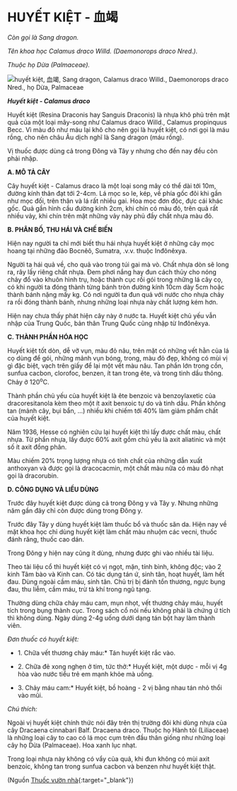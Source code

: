 # HUYẾT KIỆT - 血竭

*Còn gọi là Sang dragon.*

*Tên khoa học Calamus draco Willd. (Daemonorops draco Nred.).*

*Thuộc họ Dừa (Palmaceae).*

![huyết kiệt, 血竭, Sang dragon, Calamus draco Willd., Daemonorops draco Nred., họ Dừa, Palmaceae](/imgs/caythuoc/dtl/huyet-kiet.jpg)

***Huyết kiệt - Calamus draco***

Huyết kiệt (Resina Draconis hay Sanguis Draconis) là nhựa khô phủ trên mặt quả của một loại mây-song như Calamus draco Willd., Calamus propinquus Becc. Vì màu đỏ như máu lại khô cho nên gọi là huyết kiệt, có nơi gọi là máu rồng, cho nên châu Âu dịch nghĩ là Sang dragon (máu rồng).

Vị thuốc được dùng cả trong Đông và Tây y nhưng cho đến nay đều còn phải nhập.

**A. MÔ TẢ CÂY**

Cây huyết kiệt - Calamus draco là một loại song mây có thể dài tới 10m, đường kính thân đạt tới 2-4cm. Lá mọc so le, kép, về phía gốc đôi khi gần như mọc đối, trên thân và lá rất nhiều gai. Hoa mọc đơn độc, đực cái khác gốc. Quả gần hình cầu đường kính 2cm, khi chín có màu đỏ, trên quả rất nhiều vảy, khi chín trên mặt những vảy này phủ đầy chất nhựa màu đỏ.

**B. PHÂN BỐ, THU HÁI VÀ CHẾ BIẾN**

Hiện nay người ta chỉ mới biết thu hái nhựa huyết kiệt ở những cây mọc hoang tại những đảo Bocnêô, Sumatra, .v.v. thuộc Inđônêxya.

Người ta hái quả về, cho quả vào trong túi gai mà vò. Chất nhựa dòn sẽ long ra, rây lấy riêng chất nhựa. Đem phơi nắng hay đun cách thủy cho nóng chảy đổ vào khuôn hình trụ, hoặc thành cục rồi gói trong những lá cây cọ, có khi người ta đóng thành từng bánh tròn đường kính 10cm dày 5cm hoặc thành bánh nặng mấy kg. Có nơi người ta đun quả với nước cho nhựa chảy ra rồi đóng thành bánh, nhưng những loại nhựa này chất lượng kém hơn.

Hiện nay chưa thấy phát hiện cây này ở nước ta. Huyết kiệt chủ yếu vẫn nhập của Trung Quốc, bản thân Trung Quốc cũng nhập từ Inđônêxya.

**C. THÀNH PHẦN HÓA HỌC**

Huyết kiệt tốt dòn, dễ vỡ vụn, màu đỏ nâu, trên mặt có những vết hằn của lá cọ dùng để gói, những mảnh vụn bóng, trong, màu đỏ đẹp, không có mùi vị gì đặc biệt, vạch trên giấy để lại một vết màu nâu. Tan phần lớn trong cồn, sunfua cacbon, clorofoc, benzen, ít tan trong ête, và trong tinh dầu thông. Chảy ở 120<sup>o</sup>C.

Thành phần chủ yếu của huyết kiệt là ête benzoic và benzoylaxetic của dracoresitanola kèm theo một ít axit benxoic tự do và tinh dầu. Phần không tan (mảnh cây, bụi bẩn, ...) nhiều khi chiếm tới 40% làm giảm phẩm chất của huyết kiệt.

Năm 1936, Hesse có nghiên cứu lại huyết kiệt thì lấy được chất màu, chất nhựa. Từ phần nhựa, lấy được 60% axit gồm chủ yếu là axit aliatinic và một số ít axit đồng phân.

Màu chiếm 20% trọng lượng nhựa có tính chất của những dẫn xuất anthoxyan và được gọi là dracocacmin, một chất màu nữa có màu đỏ nhạt gọi là dracorubin.

**D. CÔNG DỤNG VÀ LIỀU DÙNG**

Trước đây huyết kiệt được dùng cả trong Đông y và Tây y. Nhưng những năm gần đây chỉ còn được dùng trong Đông y.

Trước đây Tây y dùng huyết kiệt làm thuốc bổ và thuốc săn da. Hiện nay về mặt khoa học chỉ dùng huyết kiệt làm chất màu nhuộm các vecni, thuốc đánh răng, thuốc cao dán.

Trong Đông y hiện nay cũng ít dùng, nhưng được ghi vào nhiều tài liệu.

Theo tài liệu cổ thì huyết kiệt có vị ngọt, mặn, tính bình, không độc; vào 2 kinh Tâm bào và Kinh can. Có tác dụng tán ứ, sinh tân, hoạt huyết, làm hết đau. Dùng ngoài cầm máu, sinh tân. Chủ trị bị đánh tổn thương, ngực bụng đau, thu liễm, cầm máu, trừ tà khí trong ngũ tạng.

Thường dùng chữa chảy máu cam, mụn nhọt, vết thương chảy máu, huyết tích trong bụng thành cục. Trong sách cổ nói nếu không phải là chứng ứ tích thì không dùng. Ngày dùng 2-4g uống dưới dạng tán bột hay làm thành viên.

*Đơn thuốc có huyết kiệt:*

* 1\. Chữa vết thương chảy máu:* Tán huyết kiệt rắc vào.

* 2\. Chữa đẻ xong nghẹn ở tim, tức thở:* Huyết kiệt, một dược - mỗi vị 4g hòa vào nước tiểu trẻ em mạnh khỏe mà uống.

* 3\. Chảy máu cam:* Huyết kiệt, bồ hoàng - 2 vị bằng nhau tán nhỏ thổi vào mũi.

*Chú thích:*

Ngoài vị huyết kiệt chính thức nói đây trên thị trường đôi khi dùng nhựa của cây Dracaena cinnabari Balf. Dracaena draco. Thuộc họ Hành tỏi (Liliaceae) là những loại cây to cao có lá mọc cụm trên đầu thân giống như những loại cây họ Dừa (Palmaceae). Hoa xanh lục nhạt.

Trong loại nhựa này không có vẩy của quả, khi đun không có mùi axit benzoic, không tan trong sunfua cacbon và benzen như huyết kiệt thật.


(Nguồn [Thuốc vườn nhà](http://thuocvuonnha.com){:target="_blank"})
